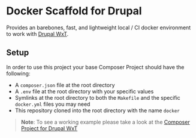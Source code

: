 Docker Scaffold for Drupal
==========================

Provides an barebones, fast, and lightweight local / CI docker environment to work with [Drupal WxT][wxt].

## Setup

In order to use this project your base Composer Project should have the following:

* A `composer.json` file at the root directory
* A `.env` file at the root directory with your specific values
* Symlinks at the root directory to both the `Makefile` and the specific `docker.yml` files you may need
* This repository cloned into the root directory with the name `docker`

> **Note**: To see a working example please take a look at the [Composer Project for Drupal WxT][site-wxt]


[composer]:                     https://getcomposer.org
[docker-scaffold]:              https://github.com/drupalwxt/docker-scaffold.git
[site-wxt]:                     https://github.com/drupalwxt/site-wxt
[wxt]:                          https://github.com/drupalwxt/wxt
